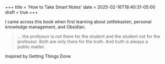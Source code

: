 +++
title = 'How to Take Smart Notes'
date = 2025-02-16T18:40:31-05:00
draft = true
+++

I came across this book when first learning about zettlekasten, personal knowledge management, and Obsidian.

> ... the professor is not there for the student and the student not for the professor. Both are only there for the truth. And truth is always a public matter.

Inspired by Getting Things Done
